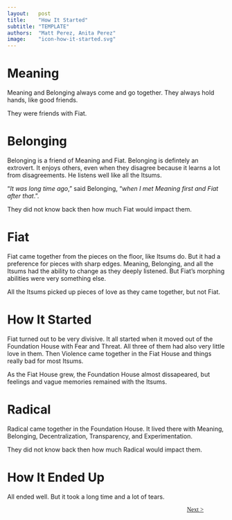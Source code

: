 ```yaml
---
layout:   post
title:    "How It Started"
subtitle: "TEMPLATE"
authors:  "Matt Perez, Anita Perez"
image:    "icon-how-it-started.svg"
---
```


<div style='display:none; '>
 <p>Meaning is wat you would a deep introvert.</p>
</div>

<h1>Meaning</h1>
 <p>Meaning and Belonging always come and go together. They always hold hands, like good friends.</p>
 <p>They were friends with Fiat.</p>

<h1>Belonging</h1>
 <p>Belonging is a friend of Meaning and Fiat. Belonging is defintely an extrovert. It enjoys others, even when they disagree because it learns a lot from disagreements. He listens well like all the Itsums.</p>
 <p>&ldquo;<em>It was long time ago</em>,&rdquo; said Belonging, &ldquo;<em>when I met Meaning first and Fiat after that</em>.&rdquo;.</p>
 <p>They did not know back then how much Fiat would impact them.</p>

<h1>Fiat</h1>
 <p>Fiat came together from the pieces on the floor, like Itsums do. But it had a preference for pieces with sharp edges. Meaning, Belonging, and all the Itsums had the ability to change as they deeply listened. But Fiat&rsquo;s morphing abilities were very something else.
 <p>All the Itsums picked up pieces of love as they came together, but not Fiat.</p>

<h1>How It Started</h1>
 <p>Fiat turned out to be very divisive. It all started when it moved out of the Foundation House with Fear and Threat. All three of them had also very little love in them. Then Violence came together in the Fiat House and things really bad for most Itsums.</p>
 <p>As the Fiat House grew, the Foundation House almost dissapeared, but feelings and vague memories remained with the Itsums.</p>

<h1>Radical</h1>
 <p>Radical came together in the Foundation House. It lived there with Meaning, Belonging, Decentralization, Transparency, and Experimentation.</p>
 <p>They did not know back then how much Radical would impact them.</p>

<h1>How It Ended Up</h1>
 <p>All ended well. But it took a long time and a lot of tears.</p>

<div style="margin-bottom:1in; width:80%; padding:0 10%; font-family: American Typewriter, serif; ">
 <span style="float:right; "><a href="https://radicalcompanies.com/2024/08/05/how-it-went">Next &gt;</a></span>
</div>